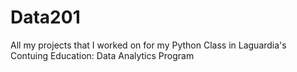 # Data201
All my projects that I worked on for my Python Class in Laguardia's Contuing Education: Data Analytics Program
